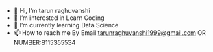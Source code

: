 - 👋 Hi, I’m tarun raghuvanshi
- 👀 I’m interested in Learn Coding 
- 🌱 I’m currently learning Data Science
- 📫 How to reach me By Email tarunraghuvanshi1999@gmail.com OR NUMBER:8115355534

<!---
tarun-raghuvanshi1998/tarun-raghuvanshi1998 is a ✨ special ✨ repository because its `README.md` (this file) appears on your GitHub profile.
You can click the Preview link to take a look at your changes.
--->
